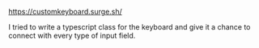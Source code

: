 https://customkeyboard.surge.sh/

I tried to write a typescript class for the keyboard and give it a chance to connect with every type of input field.
